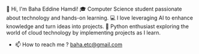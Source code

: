 👋 Hi, I'm Baha Eddine Hamdi!
🎓 Computer Science student passionate about technology and hands-on learning.
💻 I love leveraging AI to enhance knowledge and turn ideas into projects.
🐍 Python enthusiast exploring the world of cloud technology by implementing projects as I learn.
- 📫 How to reach me ?
baha.etc@gmail.com

<!---
BohBOhTN/BohBOhTN is a ✨ special ✨ repository because its `README.md` (this file) appears on your GitHub profile.
You can click the Preview link to take a look at your changes.
--->
